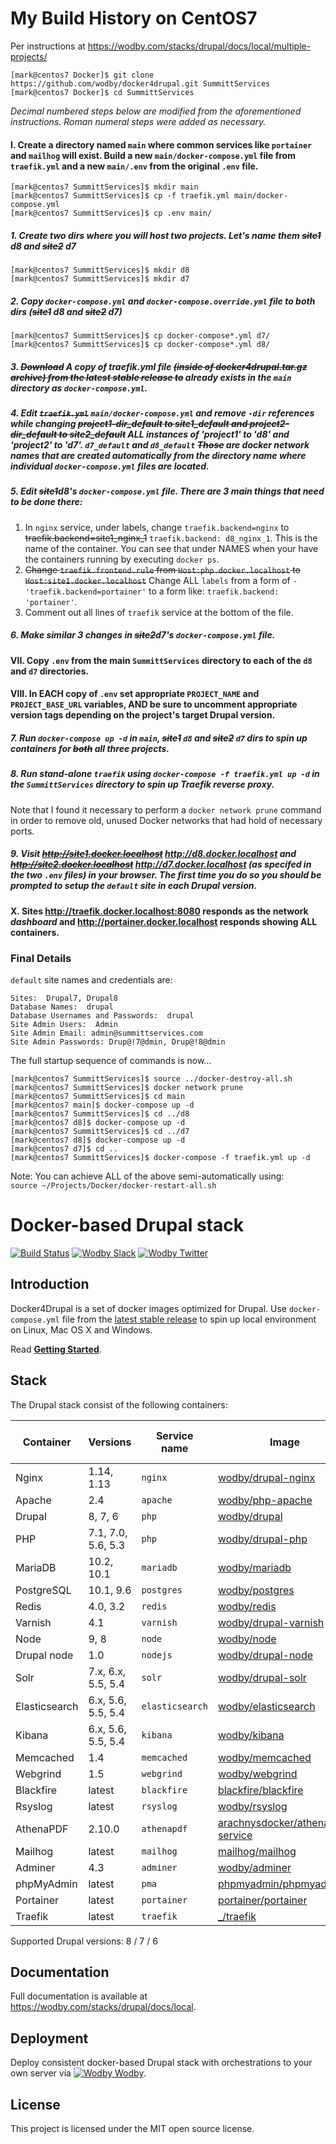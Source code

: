 # My Build History on CentOS7

Per instructions at https://wodby.com/stacks/drupal/docs/local/multiple-projects/

```
[mark@centos7 Docker]$ git clone https://github.com/wodby/docker4drupal.git SummittServices
[mark@centos7 Docker]$ cd SummittServices
```

*Decimal numbered steps below are modified from the aforementioned instructions.  Roman numeral steps were added as necessary.*

#### I. Create a directory named `main` where common services like `portainer` and `mailhog` will exist.  Build a new `main/docker-compose.yml` file from `traefik.yml` and a new `main/.env` from the original `.env` file.

```
[mark@centos7 SummittServices]$ mkdir main
[mark@centos7 SummittServices]$ cp -f traefik.yml main/docker-compose.yml
[mark@centos7 SummittServices]$ cp .env main/
```

##### 1. Create two dirs where you will host two projects. Let's name them ~~site1~~ d8 and ~~site2~~ d7

```
[mark@centos7 SummittServices]$ mkdir d8
[mark@centos7 SummittServices]$ mkdir d7
```

##### 2. Copy `docker-compose.yml` and `docker-compose.override.yml` file to both dirs (~~site1~~ d8 and ~~site2~~ d7)
```
[mark@centos7 SummittServices]$ cp docker-compose*.yml d7/
[mark@centos7 SummittServices]$ cp docker-compose*.yml d8/
```
##### 3. ~~Download~~ A copy of traefik.yml file ~~(inside of docker4drupal.tar.gz archive) from the latest stable release to~~ already exists in the `main` directory as `docker-compose.yml`.

##### 4. Edit ~~`traefik.yml`~~ `main/docker-compose.yml` and remove `-dir` references while changing ~~project1-dir_default to site1_default and project2-dir_default to site2_default~~ ALL instances of 'project1' to 'd8' and 'project2' to 'd7'. `d7_default` and `d8_default` ~~Those~~ are docker network names that are created automatically from the directory name where individual `docker-compose.yml` files are located.

##### 5. Edit ~~site1~~d8's `docker-compose.yml` file. There are 3 main things that need to be done there:  

1. In `nginx` service, under labels, change `traefik.backend=nginx` to ~~traefik.backend=site1_nginx_1~~ `traefik.backend: d8_nginx_1`. This is the name of the container. You can see that under NAMES when your have the containers running by executing `docker ps`.  
2. ~~Change `traefik.frontend.rule` from `Host:php.docker.localhost` to `Host:site1.docker.localhost`~~ Change ALL `labels` from a form of `- 'traefik.backend=portainer'` to a form like: `traefik.backend: 'portainer'`.
3. Comment out all lines of `traefik` service at the bottom of the file.

##### 6. Make similar 3 changes in ~~site2~~d7's `docker-compose.yml` file.

#### VII. Copy `.env` from the main `SummittServices` directory to each of the `d8` and `d7` directories.  

#### VIII. In EACH copy of `.env` set appropriate `PROJECT_NAME` and `PROJECT_BASE_URL` variables, AND be sure to uncomment appropriate version tags depending on the project's target Drupal version.

##### 7. Run `docker-compose up -d` in `main`, ~~site1~~ `d8` and ~~site2~~ `d7` dirs to spin up containers for ~~both~~ all three projects.

##### 8. Run stand-alone `traefik` using `docker-compose -f traefik.yml up -d` in the `SummittServices` directory to spin up Traefik reverse proxy.

Note that I found it necessary to perform a `docker network prune` command in order to remove old, unused Docker networks that had hold of necessary ports.

##### 9. Visit ~~http://site1.docker.localhost~~ http://d8.docker.localhost and ~~http://site2.docker.localhost~~ http://d7.docker.localhost (as specifed in the two `.env` files) in your browser.  The first time you do so you should be prompted to setup the `default` site in each Drupal version.

#### X. Sites http://traefik.docker.localhost:8080 responds as the network *dashboard* and http://portainer.docker.localhost responds showing ALL containers.

### Final Details

`default` site names and credentials are:

    Sites:  Drupal7, Drupal8
    Database Names:  drupal
    Database Usernames and Passwords:  drupal
    Site Admin Users:  Admin
    Site Admin Email: admin@summittservices.com
    Site Admin Passwords: Drup@!7@dmin, Drup@!8@dmin

The full startup sequence of commands is now...

```
[mark@centos7 SummittServices]$ source ../docker-destroy-all.sh
[mark@centos7 SummittServices]$ docker network prune
[mark@centos7 SummittServices]$ cd main
[mark@centos7 main]$ docker-compose up -d
[mark@centos7 SummittServices]$ cd ../d8
[mark@centos7 d8]$ docker-compose up -d
[mark@centos7 SummittServices]$ cd ../d7
[mark@centos7 d8]$ docker-compose up -d
[mark@centos7 d7]$ cd ..
[mark@centos7 SummittServices]$ docker-compose -f traefik.yml up -d
```

Note: You can achieve ALL of the above semi-automatically using:  
  `source ~/Projects/Docker/docker-restart-all.sh`


# Docker-based Drupal stack

[![Build Status](https://travis-ci.org/wodby/docker4drupal.svg?branch=master)](https://travis-ci.org/wodby/docker4drupal)
[![Wodby Slack](http://slack.wodby.com/badge.svg)](http://slack.wodby.com)
[![Wodby Twitter](https://img.shields.io/twitter/follow/wodbyhq.svg?style=social&label=Follow)](https://twitter.com/wodbyhq)

## Introduction

Docker4Drupal is a set of docker images optimized for Drupal. Use `docker-compose.yml` file from the [latest stable release](https://github.com/wodby/docker4drupal/releases) to spin up local environment on Linux, Mac OS X and Windows.

Read [**Getting Started**](http://wodby.com/stacks/drupal/docs/local/quick-start).

## Stack

[wodby/drupal-nginx]: https://github.com/wodby/drupal-nginx
[wodby/php-apache]: https://github.com/wodby/php-apache
[wodby/drupal]: https://github.com/wodby/drupal
[wodby/drupal-php]: https://github.com/wodby/drupal-php
[wodby/mariadb]: https://github.com/wodby/mariadb
[wodby/postgres]: https://github.com/wodby/postgres
[wodby/redis]: https://github.com/wodby/redis
[wodby/drupal-varnish]: https://github.com/wodby/drupal-varnish
[wodby/drupal-solr]: https://github.com/wodby/drupal-solr
[wodby/elasticsearch]: https://github.com/wodby/elasticsearch
[wodby/kibana]: https://github.com/wodby/kibana
[wodby/node]: https://github.com/wodby/node
[wodby/drupal-node]: https://github.com/wodby/drupal-node
[wodby/memcached]: https://github.com/wodby/memcached
[wodby/webgrind]: https://hub.docker.com/r/wodby/webgrind
[blackfire/blackfire]: https://hub.docker.com/r/blackfire/blackfire
[wodby/rsyslog]: https://hub.docker.com/r/wodby/rsyslog
[arachnysdocker/athenapdf-service]: https://hub.docker.com/r/arachnysdocker/athenapdf-service
[mailhog/mailhog]: https://hub.docker.com/r/mailhog/mailhog
[wodby/adminer]: https://hub.docker.com/r/wodby/adminer
[phpmyadmin/phpmyadmin]: https://hub.docker.com/r/phpmyadmin/phpmyadmin
[portainer/portainer]: https://hub.docker.com/r/portainer/portainer
[_/traefik]: https://hub.docker.com/_/traefik

The Drupal stack consist of the following containers:

| Container     | Versions           | Service name    | Image                              | Enabled by default |
| ------------- | ------------------ | ------------    | ---------------------------------- | ------------------ |
| Nginx         | 1.14, 1.13         | `nginx`         | [wodby/drupal-nginx]               | ✓                  |
| Apache        | 2.4                | `apache`        | [wodby/php-apache]                 |                    |
| Drupal        | 8, 7, 6            | `php`           | [wodby/drupal]                     | ✓                  |
| PHP           | 7.1, 7.0, 5.6, 5.3 | `php`           | [wodby/drupal-php]                 |                    |
| MariaDB       | 10.2, 10.1         | `mariadb`       | [wodby/mariadb]                    | ✓                  |
| PostgreSQL    | 10.1, 9.6          | `postgres`      | [wodby/postgres]                   |                    |
| Redis         | 4.0, 3.2           | `redis`         | [wodby/redis]                      |                    |
| Varnish       | 4.1                | `varnish`       | [wodby/drupal-varnish]             |                    |
| Node          | 9, 8               | `node`          | [wodby/node]                       |                    |
| Drupal node   | 1.0                | `nodejs`        | [wodby/drupal-node]                |                    |
| Solr          | 7.x, 6.x, 5.5, 5.4 | `solr`          | [wodby/drupal-solr]                |                    |
| Elasticsearch | 6.x, 5.6, 5.5, 5.4 | `elasticsearch` | [wodby/elasticsearch]              |                    |
| Kibana        | 6.x, 5.6, 5.5, 5.4 | `kibana`        | [wodby/kibana]                     |                    |
| Memcached     | 1.4                | `memcached`     | [wodby/memcached]                  |                    |
| Webgrind      | 1.5                | `webgrind`      | [wodby/webgrind]                   |                    |
| Blackfire     | latest             | `blackfire`     | [blackfire/blackfire]              |                    |
| Rsyslog       | latest             | `rsyslog`       | [wodby/rsyslog]                    |                    |
| AthenaPDF     | 2.10.0             | `athenapdf`     | [arachnysdocker/athenapdf-service] |                    |
| Mailhog       | latest             | `mailhog`       | [mailhog/mailhog]                  | ✓                  |
| Adminer       | 4.3                | `adminer`       | [wodby/adminer]                    |                    |
| phpMyAdmin    | latest             | `pma`           | [phpmyadmin/phpmyadmin]            |                    |
| Portainer     | latest             | `portainer`     | [portainer/portainer]              | ✓                  |
| Traefik       | latest             | `traefik`       | [_/traefik]                        | ✓                  |

Supported Drupal versions: 8 / 7 / 6

## Documentation

Full documentation is available at https://wodby.com/stacks/drupal/docs/local.

## Deployment

Deploy consistent docker-based Drupal stack with orchestrations to your own server via [![Wodby](https://www.google.com/s2/favicons?domain=wodby.com) Wodby](https://cloud.wodby.com/stackhub/ada51e9b-2204-45ee-8e49-a4151912a168/detail).

## License

This project is licensed under the MIT open source license.
